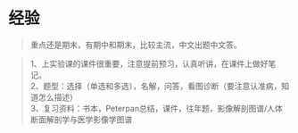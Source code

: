 # 经验

> 重点还是期末，有期中和期末，比较主流，中文出题中文答。

> 1、上实验课的课件很重要，注意提前预习，认真听讲，在课件上做好笔记。  
2、题型：选择（单选和多选），名解，问答，看图诊断（要注意认准病，知道怎么描述）  
3、复习资料：书本，Peterpan总结，课件，往年题，影像解剖图谱/人体断面解剖学与医学影像学图谱  
